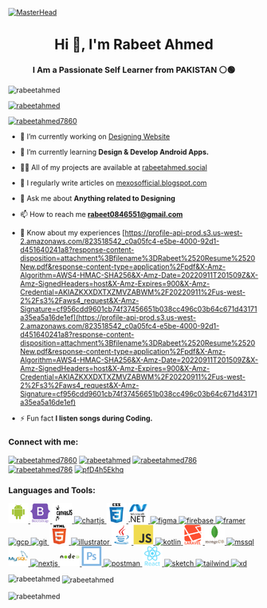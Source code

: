 [![MasterHead](https://developers.giphy.com/branch/master/static/api-512d36c09662682717108a38bbb5c57d.gif)](https://rabeetahmed.social)
<h1 align="center">Hi 👋, I'm Rabeet Ahmed</h1>
<h3 align="center">I Am a Passionate Self Learner from PAKISTAN ⚪🟢</h3>

<p align="left"> <img src="https://komarev.com/ghpvc/?username=rabeetahmed&label=Profile%20views&color=0e75b6&style=flat" alt="rabeetahmed" /> </p>

<p align="left"> <a href="https://github.com/ryo-ma/github-profile-trophy"><img src="https://github-profile-trophy.vercel.app/?username=rabeetahmed" alt="rabeetahmed" /></a> </p>

<p align="left"> <a href="https://twitter.com/rabeetahmed7860" target="blank"><img src="https://img.shields.io/twitter/follow/rabeetahmed7860?logo=twitter&style=for-the-badge" alt="rabeetahmed7860" /></a> </p>

- 🔭 I’m currently working on [Designing Website](https://www.lambdatest.com/resources/images/news24.gif)

- 🌱 I’m currently learning **Design & Develop Android Apps.**

- 👨‍💻 All of my projects are available at [rabeetahmed.social](rabeetahmed.social)

- 📝 I regularly write articles on [mexosofficial.blogspot.com](mexosofficial.blogspot.com)

- 💬 Ask me about **Anything related to Designing**

- 📫 How to reach me **rabeet0846551@gmail.com**

- 📄 Know about my experiences [https://profile-api-prod.s3.us-west-2.amazonaws.com/823518542_c0a05fc4-e5be-4000-92d1-d451640241a8?response-content-disposition=attachment%3Bfilename%3DRabeet%2520Resume%2520New.pdf&response-content-type=application%2Fpdf&X-Amz-Algorithm=AWS4-HMAC-SHA256&X-Amz-Date=20220911T201509Z&X-Amz-SignedHeaders=host&X-Amz-Expires=900&X-Amz-Credential=AKIAZKXXDXTXZMVZABWM%2F20220911%2Fus-west-2%2Fs3%2Faws4_request&X-Amz-Signature=cf956cdd9601cb74f37456651b038cc496c03b64c671d43171a35ea5a16de1ef](https://profile-api-prod.s3.us-west-2.amazonaws.com/823518542_c0a05fc4-e5be-4000-92d1-d451640241a8?response-content-disposition=attachment%3Bfilename%3DRabeet%2520Resume%2520New.pdf&response-content-type=application%2Fpdf&X-Amz-Algorithm=AWS4-HMAC-SHA256&X-Amz-Date=20220911T201509Z&X-Amz-SignedHeaders=host&X-Amz-Expires=900&X-Amz-Credential=AKIAZKXXDXTXZMVZABWM%2F20220911%2Fus-west-2%2Fs3%2Faws4_request&X-Amz-Signature=cf956cdd9601cb74f37456651b038cc496c03b64c671d43171a35ea5a16de1ef)

- ⚡ Fun fact **I listen songs during Coding.**

<h3 align="left">Connect with me:</h3>
<p align="left">
<a href="https://twitter.com/rabeetahmed7860" target="blank"><img align="center" src="https://raw.githubusercontent.com/rahuldkjain/github-profile-readme-generator/master/src/images/icons/Social/twitter.svg" alt="rabeetahmed7860" height="30" width="40" /></a>
<a href="https://linkedin.com/in/rabeetahmed" target="blank"><img align="center" src="https://raw.githubusercontent.com/rahuldkjain/github-profile-readme-generator/master/src/images/icons/Social/linked-in-alt.svg" alt="rabeetahmed" height="30" width="40" /></a>
<a href="https://fb.com/rabeetahmed786" target="blank"><img align="center" src="https://raw.githubusercontent.com/rahuldkjain/github-profile-readme-generator/master/src/images/icons/Social/facebook.svg" alt="rabeetahmed786" height="30" width="40" /></a>
<a href="https://instagram.com/rabeetahmed786" target="blank"><img align="center" src="https://raw.githubusercontent.com/rahuldkjain/github-profile-readme-generator/master/src/images/icons/Social/instagram.svg" alt="rabeetahmed786" height="30" width="40" /></a>
<a href="https://discord.gg/pfD4h5Ekhq" target="blank"><img align="center" src="https://raw.githubusercontent.com/rahuldkjain/github-profile-readme-generator/master/src/images/icons/Social/discord.svg" alt="pfD4h5Ekhq" height="30" width="40" /></a>
</p>

<h3 align="left">Languages and Tools:</h3>
<p align="left"> <a href="https://developer.android.com" target="_blank" rel="noreferrer"> <img src="https://raw.githubusercontent.com/devicons/devicon/master/icons/android/android-original-wordmark.svg" alt="android" width="40" height="40"/> </a> <a href="https://getbootstrap.com" target="_blank" rel="noreferrer"> <img src="https://raw.githubusercontent.com/devicons/devicon/master/icons/bootstrap/bootstrap-plain-wordmark.svg" alt="bootstrap" width="40" height="40"/> </a> <a href="https://canvasjs.com" target="_blank" rel="noreferrer"> <img src="https://raw.githubusercontent.com/Hardik0307/Hardik0307/master/assets/canvasjs-charts.svg" alt="canvasjs" width="40" height="40"/> </a> <a href="https://www.chartjs.org" target="_blank" rel="noreferrer"> <img src="https://www.chartjs.org/media/logo-title.svg" alt="chartjs" width="40" height="40"/> </a> <a href="https://www.w3schools.com/css/" target="_blank" rel="noreferrer"> <img src="https://raw.githubusercontent.com/devicons/devicon/master/icons/css3/css3-original-wordmark.svg" alt="css3" width="40" height="40"/> </a> <a href="https://dotnet.microsoft.com/" target="_blank" rel="noreferrer"> <img src="https://raw.githubusercontent.com/devicons/devicon/master/icons/dot-net/dot-net-original-wordmark.svg" alt="dotnet" width="40" height="40"/> </a> <a href="https://www.figma.com/" target="_blank" rel="noreferrer"> <img src="https://www.vectorlogo.zone/logos/figma/figma-icon.svg" alt="figma" width="40" height="40"/> </a> <a href="https://firebase.google.com/" target="_blank" rel="noreferrer"> <img src="https://www.vectorlogo.zone/logos/firebase/firebase-icon.svg" alt="firebase" width="40" height="40"/> </a> <a href="https://www.framer.com/" target="_blank" rel="noreferrer"> <img src="https://www.vectorlogo.zone/logos/framer/framer-icon.svg" alt="framer" width="40" height="40"/> </a> <a href="https://cloud.google.com" target="_blank" rel="noreferrer"> <img src="https://www.vectorlogo.zone/logos/google_cloud/google_cloud-icon.svg" alt="gcp" width="40" height="40"/> </a> <a href="https://git-scm.com/" target="_blank" rel="noreferrer"> <img src="https://www.vectorlogo.zone/logos/git-scm/git-scm-icon.svg" alt="git" width="40" height="40"/> </a> <a href="https://www.w3.org/html/" target="_blank" rel="noreferrer"> <img src="https://raw.githubusercontent.com/devicons/devicon/master/icons/html5/html5-original-wordmark.svg" alt="html5" width="40" height="40"/> </a> <a href="https://www.adobe.com/in/products/illustrator.html" target="_blank" rel="noreferrer"> <img src="https://www.vectorlogo.zone/logos/adobe_illustrator/adobe_illustrator-icon.svg" alt="illustrator" width="40" height="40"/> </a> <a href="https://www.java.com" target="_blank" rel="noreferrer"> <img src="https://raw.githubusercontent.com/devicons/devicon/master/icons/java/java-original.svg" alt="java" width="40" height="40"/> </a> <a href="https://developer.mozilla.org/en-US/docs/Web/JavaScript" target="_blank" rel="noreferrer"> <img src="https://raw.githubusercontent.com/devicons/devicon/master/icons/javascript/javascript-original.svg" alt="javascript" width="40" height="40"/> </a> <a href="https://kotlinlang.org" target="_blank" rel="noreferrer"> <img src="https://www.vectorlogo.zone/logos/kotlinlang/kotlinlang-icon.svg" alt="kotlin" width="40" height="40"/> </a> <a href="https://laravel.com/" target="_blank" rel="noreferrer"> <img src="https://raw.githubusercontent.com/devicons/devicon/master/icons/laravel/laravel-plain-wordmark.svg" alt="laravel" width="40" height="40"/> </a> <a href="https://www.mongodb.com/" target="_blank" rel="noreferrer"> <img src="https://raw.githubusercontent.com/devicons/devicon/master/icons/mongodb/mongodb-original-wordmark.svg" alt="mongodb" width="40" height="40"/> </a> <a href="https://www.microsoft.com/en-us/sql-server" target="_blank" rel="noreferrer"> <img src="https://www.svgrepo.com/show/303229/microsoft-sql-server-logo.svg" alt="mssql" width="40" height="40"/> </a> <a href="https://www.mysql.com/" target="_blank" rel="noreferrer"> <img src="https://raw.githubusercontent.com/devicons/devicon/master/icons/mysql/mysql-original-wordmark.svg" alt="mysql" width="40" height="40"/> </a> <a href="https://nextjs.org/" target="_blank" rel="noreferrer"> <img src="https://cdn.worldvectorlogo.com/logos/nextjs-2.svg" alt="nextjs" width="40" height="40"/> </a> <a href="https://nodejs.org" target="_blank" rel="noreferrer"> <img src="https://raw.githubusercontent.com/devicons/devicon/master/icons/nodejs/nodejs-original-wordmark.svg" alt="nodejs" width="40" height="40"/> </a> <a href="https://www.photoshop.com/en" target="_blank" rel="noreferrer"> <img src="https://raw.githubusercontent.com/devicons/devicon/master/icons/photoshop/photoshop-line.svg" alt="photoshop" width="40" height="40"/> </a> <a href="https://postman.com" target="_blank" rel="noreferrer"> <img src="https://www.vectorlogo.zone/logos/getpostman/getpostman-icon.svg" alt="postman" width="40" height="40"/> </a> <a href="https://reactjs.org/" target="_blank" rel="noreferrer"> <img src="https://raw.githubusercontent.com/devicons/devicon/master/icons/react/react-original-wordmark.svg" alt="react" width="40" height="40"/> </a> <a href="https://www.sketch.com/" target="_blank" rel="noreferrer"> <img src="https://www.vectorlogo.zone/logos/sketchapp/sketchapp-icon.svg" alt="sketch" width="40" height="40"/> </a> <a href="https://tailwindcss.com/" target="_blank" rel="noreferrer"> <img src="https://www.vectorlogo.zone/logos/tailwindcss/tailwindcss-icon.svg" alt="tailwind" width="40" height="40"/> </a> <a href="https://www.adobe.com/products/xd.html" target="_blank" rel="noreferrer"> <img src="https://cdn.worldvectorlogo.com/logos/adobe-xd.svg" alt="xd" width="40" height="40"/> </a> </p>

<p><img align="left" src="https://github-readme-stats.vercel.app/api/top-langs?username=rabeetahmed&show_icons=true&locale=en&layout=compact" alt="rabeetahmed" /></p>

<p>&nbsp;<img align="center" src="https://github-readme-stats.vercel.app/api?username=rabeetahmed&show_icons=true&locale=en" alt="rabeetahmed" /></p>

<p><img align="center" src="https://github-readme-streak-stats.herokuapp.com/?user=rabeetahmed&" alt="rabeetahmed" /></p>
